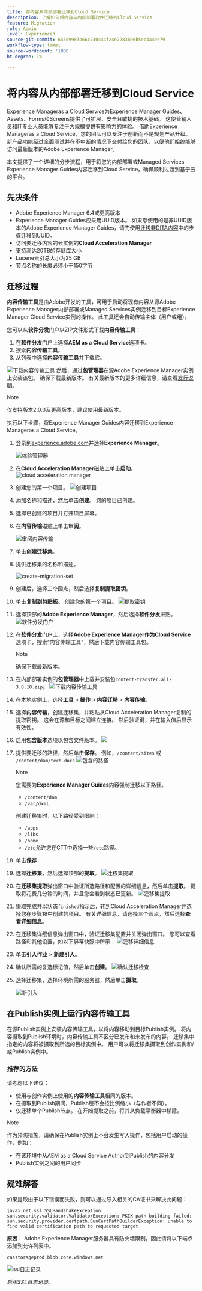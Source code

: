 ```yaml
---
title: 将内容从内部部署迁移到Cloud Service
description: 了解如何将内容从内部部署软件迁移到Cloud Service
feature: Migration
role: Admin
level: Experienced
source-git-commit: 645d9983b66c740444f24e2283806b5ec4a4ee79
workflow-type: tm+mt
source-wordcount: '1000'
ht-degree: 1%

---
```


# 将内容从内部部署迁移到Cloud Service

Experience Manageras a Cloud Service为Experience Manager Guides、Assets、Forms和Screens提供了可扩展、安全且敏捷的技术基础。 这使营销人员和IT专业人员能够专注于大规模提供有影响力的体验。
借助Experience Manageras a Cloud Service，您的团队可以专注于创新而不是规划产品升级。 新产品功能经过全面测试并在不中断的情况下交付给您的团队，以便他们始终能够访问最新版本的Adobe Experience Manager。

本文提供了一个详细的分步流程，用于将您的内部部署或Managed Services Experience Manager Guides内容迁移到Cloud Service，确保顺利过渡到基于云的平台。

## 先决条件

* Adobe Experience Manager 6.4或更高版本
* Experience Manager Guides应采用UUID版本。 如果您使用的是非UUID版本的Adobe Experience Manager Guides，请先使用[迁移非DITA内容](../install-guide/migrate-uuid-non-uuid.md)中的步骤迁移到UUID。
* 访问要迁移内容的云实例的&#x200B;**Cloud Acceleration Manager**
* 支持高达20TB的存储库大小
* Lucene索引总大小为25 GB
* 节点名称的长度必须小于150字节


## 迁移过程

**内容传输工具**&#x200B;是由Adobe开发的工具，可用于启动将现有内容从源Adobe Experience Manager内部部署或Managed Services实例迁移到目标Experience Manager Cloud Service实例的操作。
此工具还会自动传输主体（用户或组）。

您可以从&#x200B;**软件分发**&#x200B;门户以ZIP文件形式下载&#x200B;**内容传输工具**：

1. 在&#x200B;**软件分发**&#x200B;门户上选择&#x200B;**AEM as a Cloud Service**&#x200B;选项卡。
1. 搜索&#x200B;**内容传输工具**。
1. 从列表中选择&#x200B;**内容传输工具**&#x200B;并下载它。

![下载内容传输工具](./assets/content-transfer-tool-software-portal.png)
然后，通过&#x200B;**包管理器**&#x200B;在源Adobe Experience Manager实例上安装该包。 确保下载最新版本。
有关最新版本的更多详细信息，请查看[发行说明](https://experienceleague.adobe.com/docs/experience-manager-cloud-service/content/release-notes/release-notes/release-notes-current.html?lang=zh-Hans)。

>[!NOTE]
> 
> 仅支持版本2.0.0及更高版本，建议使用最新版本。





执行以下步骤，将Experience Manager Guides内容迁移到Experience Manageras a Cloud Service。

1. 登录到[experience.adobe.com](https://experience.adobe.com/)并选择&#x200B;**Experience Manager**。

   ![体验管理器](./assets/migration-experience-manager.png)


1. 在&#x200B;**Cloud Acceleration Manager**&#x200B;磁贴上单击&#x200B;**启动**。
   ![cloud acceleration manager](./assets/migration-experience-manager-cloud.png)

1. 创建您的第一个项目。
   ![创建项目](./assets/migration-cloud-create-project.png)

1. 添加名称和描述，然后单击&#x200B;**创建**。 您的项目已创建。
1. 选择已创建的项目并打开项目屏幕。
1. 在&#x200B;**内容传输**&#x200B;磁贴上单击&#x200B;**审阅**。

   ![审阅内容传输](./assets/migration-content-transfer-review.png)

1. 单击&#x200B;**创建迁移集**。

1. 提供迁移集的名称和描述。


   ![create-migration-set](./assets/migration-cloud-create-migration-set.png)


1. 创建后，选择三个圆点，然后选择&#x200B;**复制提取密钥**。


1. 单击&#x200B;**复制到剪贴板**。 创建您的第一个项目。
   ![提取密钥](./assets/migration-copy-to-clipboard.png)

1. 选择顶部的&#x200B;**Adobe Experience Manager**，然后选择&#x200B;**软件分发**&#x200B;拼贴。
   ![软件分发门户](./assets/migration-software-portal.png)


1. 在&#x200B;**软件分发**&#x200B;门户上，选择&#x200B;**Adobe Experience Manager作为Cloud Service**&#x200B;选项卡，搜索“内容传输工具”，然后下载内容传输工具包。

   >[!NOTE]
   >
   >  确保下载最新版本。

1. 在内部部署实例的&#x200B;**包管理器**&#x200B;中上载并安装包`content-transfer.all-3.0.10.zip`。
   ![下载内容传输工具](./assets/content-transfer-tool-software-portal.png)


1. 在本地实例上，选择&#x200B;**工具** > **操作** > **内容迁移** > **内容传输**。


1. 选择&#x200B;**内容传输**，创建迁移集，并粘贴从Cloud Acceleration Manager复制的提取密钥。 这会在源和目标之间建立连接。 然后验证键，并在输入值后显示有效性。

1. 启用&#x200B;**包含版本**&#x200B;选项以包含文件版本。
   ![](./assets/migration-create-migration-set.png)

1. 提供要迁移的路径，然后单击&#x200B;**保存**。
例如，`/content/sites`
或
   `/content/dam/tech-docs`
   ![包含的路径](./assets/migration-included-paths.png)



   >[!NOTE]
   >
   > 您需要为&#x200B;**Experience Manager Guides**&#x200B;内容强制迁移以下路径。

   * `/content/dam`
   * `/var/dxml`

   创建迁移集时，以下路径受到限制：
   * `/apps`
   * `/libs`
   * `/home`
   * `/etc`允许您在CTT中选择一些`/etc`路径。

1. 单击&#x200B;**保存**
1. 选择&#x200B;**迁移集**，然后选择顶部的&#x200B;**提取**。
   ![迁移集提取](./assets/migration-extract.png)

1. 在&#x200B;**迁移集提取**&#x200B;弹出窗口中验证所选路径和配置的详细信息，然后单击&#x200B;**提取**。 提取将花费几分钟的时间，并且您会看到状态已更新。
   ![迁移集提取](./assets/migration-set-extraction.png)

1. 提取完成并以状态`finished`指示后，转到Cloud Acceleration Manager并选择您在步骤18中创建的项目。
有关详细信息，请选择三个圆点，然后选择&#x200B;**查看详细信息**。


1. 在迁移集详细信息弹出窗口中，验证迁移集配置并关闭弹出窗口。 您可以查看路径和其他设置，如以下屏幕快照中所示：
   ![迁移详细信息](./assets/migration-details.png)


1. 单击&#x200B;**引入作业** > **新建引入**。
1. 确认所需的复选标记值，然后单击&#x200B;**创建**。
   ![确认迁移检查](./assets/migration-new-ingestion-acknowledge.png)

1. 选择迁移集，选择环境所需的服务器，然后单击&#x200B;**摄取**。

   ![新引入](./assets/migration-new-ingestion.png)

## 在Publish实例上运行内容传输工具

在源Publish实例上安装内容传输工具，以将内容移动到目标Publish实例。
将内容摄取到Publish环境时，内容传输工具不区分已发布和未发布的内容。 迁移集中指定的内容将被摄取到所选的目标实例中。 用户可以将迁移集摄取到创作实例和/或Publish实例中。

### 推荐的方法

请考虑以下建议：

* 使用与创作实例上使用的&#x200B;**内容传输工具**&#x200B;相同的版本。
* 在摄取到Publish期间，Publish层不会按比例缩小（与作者不同）。
* 仅迁移单个Publish节点。 在开始提取之前，将其从负载平衡器中移除。

>[!NOTE]
>
> 作为预防措施，请确保在Publish实例上不会发生写入操作，包括用户启动的操作，例如：
> * 在该环境中从AEM as a Cloud Service Author到Publish的内容分发
> * Publish实例之间的用户同步


## 疑难解答

如果提取由于以下错误而失败，则可以通过导入相关的CA证书来解决此问题：

`javax.net.ssl.SSLHandshakeException: sun.security.validator.ValidatorException: PKIX path building failed: sun.security.provider.certpath.SunCertPathBuilderException: unable to find valid certification path to requested target`

**原因**： Adobe Experience Manager服务器具有防火墙限制，因此请将以下端点添加到允许列表中。

`casstorageprod.blob.core.windows.net`


![ssl日志记录](./assets/migration-ssl-logging.png)


*启用SSL日志记录。*




